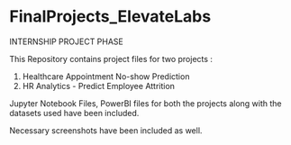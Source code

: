 # FinalProjects_ElevateLabs
INTERNSHIP PROJECT PHASE

This Repository contains project files for two projects : 

1. Healthcare Appointment No-show Prediction
2. HR Analytics - Predict Employee Attrition


Jupyter Notebook Files, PowerBI files for both the projects along with the datasets used have been included.

Necessary screenshots have been included as well.

